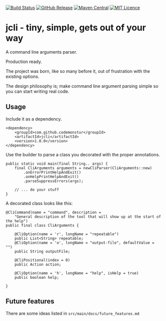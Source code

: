
[![Build Status](https://travis-ci.org/codemonstur/jcli.svg?branch=master)](https://travis-ci.org/codemonstur/jcli)
[![GitHub Release](https://img.shields.io/github/release/codemonstur/jcli.svg)](https://github.com/codemonstur/jcli/releases) 
[![Maven Central](https://maven-badges.herokuapp.com/maven-central/com.github.codemonstur/jcli/badge.svg)](http://mvnrepository.com/artifact/com.github.codemonstur/jcli)
[![MIT Licence](https://badges.frapsoft.com/os/mit/mit.svg?v=103)](https://opensource.org/licenses/mit-license.php)

# jcli - tiny, simple, gets out of your way

A command line arguments parser.

Production ready.

The project was born, like so many before it, out of frustration with the existing options.

The design philosophy is; make command line argument parsing simple so you can start writing real code. 

## Usage

Include it as a dependency.

```
<dependency>
    <groupId>com.github.codemonstur</groupId>
    <artifactId>jcli</artifactId>
    <version>1.0.0</version>
</dependency>
```

Use the builder to parse a class you decorated with the proper annotations.

```
public static void main(final String.. args) {
    final CliArguments arguments = newCliParser(CliArguments::new)
        .onErrorPrintHelpAndExit()
        .onHelpPrintHelpAndExit()
        .parseSuppressErrors(args);

    // ... do your stuff
}
```

A decorated class looks like this:

```
@CliCommand(name = "command", description =
    "General description of the tool that will show up at the start of the help")
public final class CliArguments {

    @CliOption(name = 'r', longName = "repeatable")
    public List<String> repeatable;
    @CliOption(name = 'o', longName = "output-file", defaultValue = "")
    public String outputFile;

    @CliPositional(index = 0)
    public Action action;

    @CliOption(name = 'h', longName = "help", isHelp = true)
    public boolean help;

}
```

## Future features

There are some ideas listed in `src/main/docs/future_features.md`

